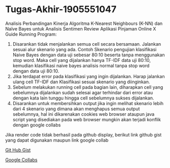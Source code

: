 # Tugas-Akhir-1905551047
Analisis Perbandingan Kinerja Algoritma K-Nearest Neighbours (K-NN) dan Naïve Bayes untuk Analisis Sentimen Review Aplikasi Pinjaman Online X
Guide Running Program:
1. Disarankan tidak menjalankan semua cell secara bersamaan. Jalankan sesuai alur skenario yang ada. Contoh Skenario pengujian klasifikasi Naive Bayes dengan data uji sebesar 80:10 beserta tanpa menggunakan stop word. Maka cell yang dijalankan hanya TF-IDF data uji 80:10, kemudian klasifikasi naive bayes analisis normal tanpa stop word dengan data uji 80:10.  
2. Jika terdapat error pada klasifikasi yang ingin dijalankan. Harap jalankan ulang cell TF-IDF dan Klasifikasi sesuai skenario yang diinginkan.
3. Sebelum melakukan running cell pada bagian lain, diharapkan cell yang sebelumnya dijalankan sudah selesai agar terhindar dari error atau dengan kata lain tunggu hingga cell sebelumnya sukses dijalankan.
4. Disarankan untuk membersihkan output jika ingin melihat skenario lebih dari 4 skenario yang dimana akan menghapus semua output sebelumnya, hal ini dikarenakan cookies web browser ataupun java script yang disediakan pada web browser mungkin akan terjadi konflik dengan google collabs


Jika render code tidak berhasil pada github display, berikut link github gist yang dapat digunakan maupun link google collab


[Git Hub Gist](https://colab.research.google.com/gist/Leo-gunadarma/96eb5a19bc4e1813b0c6697433eeb4de/1905551047-i-ketut-agus-leo-gunadarma-analisis-perbandingan-kinerja-algoritma-k-nearest-neighbours-k-nn-dan-na-ve-bayes-untuk-analisis-sentimen-review-aplikasi-pinjaman-online-x.ipynb)

[Google Collabs](https://colab.research.google.com/drive/14QjCrceUg2AUOd0P1lYBF8yMZh-lUiqO?usp=sharing)
